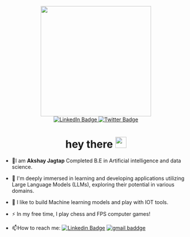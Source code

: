 <div id="header" align="center">
  <img src="https://media.giphy.com/media/2zeji2UedvZzvIZ45N/giphy.gif" width= 300 />
  <div id="badges">
  <a href="https://www.linkedin.com/in/akshayjagtxp/">
    <img src="https://img.shields.io/badge/LinkedIn-blue?style=for-the-badge&logo=linkedin&logoColor=white" alt="LinkedIn Badge"/>
  </a>
  <a href="https://twitter.com/akshxy__">
    <img src="https://img.shields.io/badge/Twitter-blue?style=for-the-badge&logo=twitter&logoColor=white" alt="Twitter Badge"/>
  </a>
</div>
  <img src="https://komarev.com/ghpvc/?username=your-akshxyjagtap&style=flat-square&color=blue" alt=""/>
  <h1>
  hey there
  <img src="https://media.giphy.com/media/hvRJCLFzcasrR4ia7z/giphy.gif" width="30px"/>
</h1>

</div>




- :telescope:I am **Akshay Jagtap** Completed B.E in Artificial intelligence and data science.
  
- 🚀 I'm deeply immersed in learning and developing applications utilizing Large Language Models (LLMs), exploring their potential in various domains.

- :seedling: I like to build Machine learning models and play with IOT tools.

- :zap: In my free time, I play chess  and  FPS computer games!

- :mailbox:How to reach me: [![Linkedin Badge](https://img.shields.io/badge/-Akshay-blue?style=flat&logo=Linkedin&logoColor=white)](https://www.linkedin.com/in/akshayjagtxp/) [![gmail baddge]( https://img.shields.io/badge/Mail-Akshay-red)](mailto:jagtapakshay90@gmail.com)
  
<!---
akshxyjagtap/akshxyjagtap is a ✨ special ✨ repository because its `README.md` (this file) appears on your GitHub profile.
You can click the Preview link to take a look at your changes.
--->
